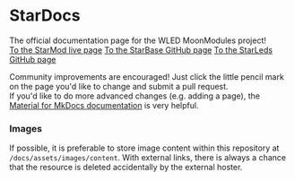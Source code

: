 # StarDocs

The official documentation page for the WLED MoonModules project!  
[To the StarMod live page](https://starmod.org/)
[To the StarBase GitHub page](https://github.com/ewowi/StarBase)
[To the StarLeds GitHub page](https://github.com/MoonModules/StarLeds)


Community improvements are encouraged! Just click the little pencil mark on the page you'd like to change and submit a pull request.  
If you'd like to do more advanced changes (e.g. adding a page), the [Material for MkDocs documentation](https://squidfunk.github.io/mkdocs-material/getting-started/) is very helpful.

### Images

If possible, it is preferable to store image content within this repository at `/docs/assets/images/content`. With external links, there is always a chance that the resource is deleted accidentally by the external hoster.
